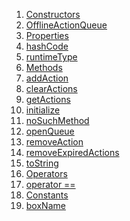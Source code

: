 1.  [Constructors](./OfflineActionQueue-class#constructors.md)
2.  [OfflineActionQueue](./OfflineActionQueue/OfflineActionQueue.md)
3.  [Properties](./OfflineActionQueue-class#instance-properties.md)
4.  [hashCode](https://api.flutter.dev/flutter/dart-core/Object/hashCode.html)
5.  [runtimeType](https://api.flutter.dev/flutter/dart-core/Object/runtimeType.html)
6.  [Methods](./OfflineActionQueue-class#instance-methods.md)
7.  [addAction](./OfflineActionQueue/addAction.md)
8.  [clearActions](./OfflineActionQueue/clearActions.md)
9.  [getActions](./OfflineActionQueue/getActions.md)
10. [initialize](./OfflineActionQueue/initialize.md)
11. [noSuchMethod](https://api.flutter.dev/flutter/dart-core/Object/noSuchMethod.html)
12. [openQueue](./OfflineActionQueue/openQueue.md)
13. [removeAction](./OfflineActionQueue/removeAction.md)
14. [removeExpiredActions](./OfflineActionQueue/removeExpiredActions.md)
15. [toString](https://api.flutter.dev/flutter/dart-core/Object/toString.html)
16. [Operators](./OfflineActionQueue-class#operators.md)
17. [operator
    ==](https://api.flutter.dev/flutter/dart-core/Object/operator_equals.html)
18. [Constants](./OfflineActionQueue-class#constants.md)
19. [boxName](./OfflineActionQueue/boxName-constant.md)
